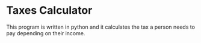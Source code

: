 # Taxes Calculator
This program is written in python and it calculates the tax a person needs to pay depending on their income.
